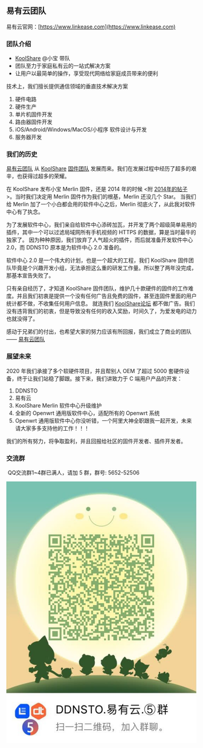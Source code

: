 ## 易有云团队

易有云官网：[https://www.linkease.com](https://www.linkease.com)

### 团队介绍
* [KoolShare](https://koolshare.cn/space-uid-2380.html) @小宝 带队
* 团队至力于家庭私有云的一站式解决方案
* 让用户以最简单的操作，享受现代网络给家庭成员带来的便利

技术上，我们擅长提供通信领域的垂直技术解决方案

1. 硬件电路
2. 硬件生产
3. 单片机固件开发
4. 路由器固件开发
5. iOS/Android/Windows/MacOS/小程序 软件设计与开发
6. 服务器开发

### 我们的历史

[易有云团队](https://github.com/linkease/) 从 [KoolShare](https://www.koolshare.cn) [固件团队](https://github.com/koolshare/) 
发展而来。我们在发展过程中经历了超多的艰辛，也获得过超多的荣耀。

在 KoolShare 发布小宝 Merlin 固件，还是 2014 年的时候 <附 [2014年的帖子](https://koolshare.cn/thread-1814-1-1.html) >。当时我们决定用 Merlin 固件作为我们的根基，Merlin 还没几个 Star。
当我们给 Merlin 加了一个小白都会用的软件中心之后，Merlin 彻底火了，从此我对软件中心有了执念。

为了发展软件中心，我们亲自给软件中心添砖加瓦，并开发了两个超级简单易用的插件，其中一个可以过滤局域网所有手机视频的 HTTPS 的数据，算是当时最牛的独家了。
因为种种原因，我们放弃了人气超火的插件，而后就准备开发软件中心 2.0，而 DDNSTO 原本是为软件中心 2.0 准备的。

软件中心 2.0 是一个伟大的计划，也是一个超大的工程，我们 KoolShare 固件团队毕竟是个兴趣开发小组，无法承担这么重的研发工作量。所以整了两年没完成，那基本宣告失败了。

只有亲自经历了，才知道 KoolShare 固件团队，维护几十款硬件的固件的工作难度。并且我们初衷是提供一个没有任何广告且免费的固件，甚至连固件里面的用户统计都不做，不收集任何用户信息。
就连我们 [KoolShare论坛](https://www.koolshare.cn) 都不做广告。我们没有违背我们的初衷，但是导致没有任何的收入奖励，时间久了，为爱发电的动力也就没得了。

感动于兄弟们的付出，也希望大家的努力应该有所回报，我们成立了商业的团队—— [易有云团队](https://www.linkease.com)

### 展望未来

2020 年我们承接了多个软硬件项目，并且帮别人 OEM 了超过 5000 套硬件设备，终于让我们站稳了脚跟。接下来，我们讲致力于 C 端用户产品的开发：

1. DDNSTO 
2. 易有云
3. KoolShare Merlin 软件中心升级维护
4. 全新的 Openwrt 通用版软件中心，适配所有的 Openwrt 系统
5. Openwrt 通用版软件中心你没听错，一个阿里大神全职跟我一起开发，未来请大家多多支持他的工作！！！

我们的所有努力，将争取盈利，并且回报给社区的固件开发者、插件开发者。

### 交流群

​												QQ交流群1~4群已满人，请加 5 群，群号: 5652-52506

![img](./about/qq-5.jpeg)